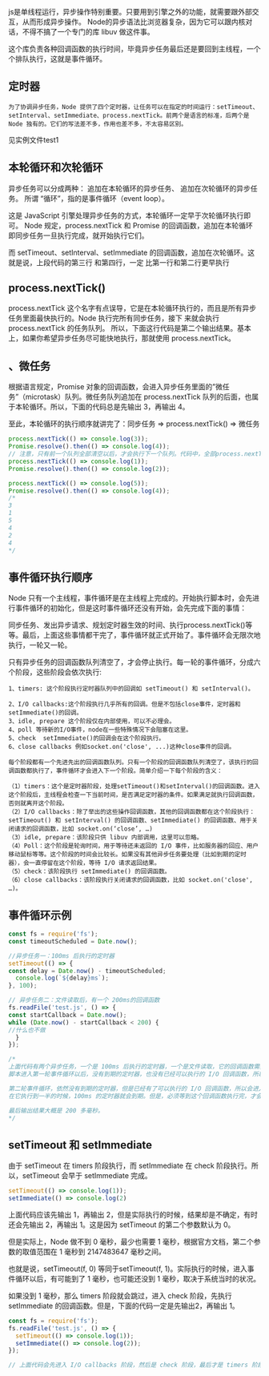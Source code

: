 js是单线程运⾏，异步操作特别重要。只要⽤到引擎之外的功能，就需要跟外部交互，从⽽形成异步操作。
Node的异步语法⽐浏览器复杂，因为它可以跟内核对话，不得不搞了⼀个专门的库 libuv 做这件事。

这个库负责各种回调函数的执⾏时间，毕竟异步任务最后还是要回到主线程，⼀个个排队执⾏，这就是事件循环。

## 定时器
```
为了协调异步任务，Node 提供了四个定时器，让任务可以在指定的时间运⾏：setTimeout、setInterval、setImmediate、process.nextTick。前两个是语⾔的标准，后两个是 Node 独有的。它们的写法差不多，作⽤也差不多，不太容易区别。
```

见实例文件test1
## 本轮循环和次轮循环
异步任务可以分成两种：
追加在本轮循环的异步任务、
追加在次轮循环的异步任务。
所谓 “循环”，指的是事件循环（event loop）。

这是 JavaScript 引擎处理异步任务的⽅式，本轮循环⼀定早于次轮循环执⾏即可。
Node 规定，process.nextTick 和 Promise 的回调函数，追加在本轮循环 即同步任务⼀旦执⾏完成，就开始执⾏它们。

⽽ setTimeout、setInterval、setImmediate 的回调函数，追加在次轮循环。这就是说，上段代码的第三⾏ 和第四⾏，⼀定 ⽐第⼀⾏和第⼆⾏更早执⾏

## process.nextTick()
process.nextTick 这个名字有点误导，它是在本轮循环执⾏的，⽽且是所有异步任务⾥⾯最快执⾏的。Node 执⾏完所有同步任务，接下 来就会执⾏ process.nextTick 的任务队列。
所以，下⾯这⾏代码是第⼆个输出结果。基本上，如果你希望异步任务尽可能快地执⾏，那就使⽤ process.nextTick。

## 、微任务
根据语⾔规定，Promise 对象的回调函数，会进⼊异步任务⾥⾯的”微任务”（microtask）队列。微任务队列追加在 process.nextTick 队列的后⾯，也属于本轮循环。所以，下⾯的代码总是先输出 3，再输出 4。

⾄此，本轮循环的执⾏顺序就讲完了：同步任务 => process.nextTick() => 微任务
```javaScript
process.nextTick(() => console.log(3));
Promise.resolve().then(() => console.log(4));
// 注意，只有前⼀个队列全部清空以后，才会执⾏下⼀个队列。代码中，全部process.nextTick的回调函数，执⾏都会早于Promise
process.nextTick(() => console.log(1));
Promise.resolve().then(() => console.log(2));

process.nextTick(() => console.log(5));
Promise.resolve().then(() => console.log(4));
/*
3
1
5
4
2
4
*/
```

## 事件循环执⾏顺序
Node 只有⼀个主线程，事件循环是在主线程上完成的。开始执⾏脚本时，会先进⾏事件循环的初始化，但是这时事件循环还没有开始，会先完成下⾯的事情： 

同步任务、发出异步请求、规划定时器⽣效的时间、执⾏process.nextTick()等等。最后，上⾯这些事情都⼲完了，事件循环就正式开始了。事件循环会⽆限次地执⾏，⼀轮⼜⼀轮。

只有异步任务的回调函数队列清空了，才会停⽌执⾏。每⼀轮的事件循环，分成六个阶段，这些阶段会依次执⾏:
```
1、timers: 这个阶段执行定时器队列中的回调如 setTimeout() 和 setInterval()。

2、I/O callbacks:这个阶段执行几乎所有的回调。但是不包括close事件，定时器和setImmediate()的回调。
3、idle, prepare 这个阶段仅在内部使用，可以不必理会。
4、poll 等待新的I/O事件，node在一些特殊情况下会阻塞在这里。
5、check  setImmediate()的回调会在这个阶段执行。
6、close callbacks 例如socket.on('close', ...)这种close事件的回调。

每个阶段都有⼀个先进先出的回调函数队列。只有⼀个阶段的回调函数队列清空了，该执⾏的回调函数都执⾏了，事件循环才会进⼊下⼀个阶段。简单介绍⼀下每个阶段的含义： 

（1）timers：这个是定时器阶段，处理setTimeout()和setInterval()的回调函数。进⼊这个阶段后，主线程会检查⼀下当前时间，是否满⾜定时器的条件。如果满⾜就执⾏回调函数，否则就离开这个阶段。 
（2）I/O callbacks：除了举出的这些操作回调函数，其他的回调函数都在这个阶段执⾏：setTimeout() 和 setInterval() 的回调函数、setImmediate() 的回调函数、⽤于关闭请求的回调函数，⽐如 socket.on(‘close’, …) 
（3）idle, prepare：该阶段只供 libuv 内部调⽤，这⾥可以忽略。 
（4）Poll：这个阶段是轮询时间，⽤于等待还未返回的 I/O 事件，⽐如服务器的回应、⽤户移动⿏标等等。这个阶段的时间会⽐较长。如果没有其他异步任务要处理（⽐如到期的定时器），会⼀直停留在这个阶段，等待 I/O 请求返回结果。 
（5）check：该阶段执⾏ setImmediate() 的回调函数。 
（6）close callbacks：该阶段执⾏关闭请求的回调函数，⽐如 socket.on('close', …)。
```

## 事件循环⽰例
```javaScript
const fs = require('fs');
const timeoutScheduled = Date.now();

//异步任务⼀：100ms 后执⾏的定时器
setTimeout(() => {
const delay = Date.now() - timeoutScheduled;
  console.log(`${delay}ms`);
}, 100);

// 异步任务⼆：⽂件读取后，有⼀个 200ms的回调函数
fs.readFile('test.js', () => {
const startCallback = Date.now();
while (Date.now() - startCallback < 200) {
//什么也不做
  }
});

/*
上⾯代码有两个异步任务，⼀个是 100ms 后执⾏的定时器，⼀个是⽂件读取，它的回调函数需要 200ms。请问运⾏结果是什么？ 
脚本进⼊第⼀轮事件循环以后，没有到期的定时器，也没有已经可以执⾏的 I/O 回调函数，所以会进⼊ Poll 阶段，等待内核返回⽂件读取的结果。由于读取⼩⽂件⼀般不会超过 100ms，所以在定时器到期之前，Poll 阶段就会得到结果，因此就会继续往下执⾏。

第⼆轮事件循环，依然没有到期的定时器，但是已经有了可以执⾏的 I/O 回调函数，所以会进⼊ I/O callbacks 阶段，执⾏ fs.readFile 的回调函数。这个回调函数需要 200ms，也就是说，
在它执⾏到⼀半的时候，100ms 的定时器就会到期。但是，必须等到这个回调函数执⾏完，才会离开这个阶段。第三轮事件循环，已经有了到期的定时器，所以会在 timers阶段执⾏定时器。

最后输出结果⼤概是 200 多毫秒。
*/
```

## setTimeout 和 setImmediate
由于 setTimeout 在 timers 阶段执⾏，⽽ setImmediate 在 check 阶段执⾏。所以，setTimeout 会早于 setImmediate 完成。
```javaScript
setTimeout(() => console.log(1));
setImmediate(() => console.log(2)
```
上⾯代码应该先输出 1，再输出 2，但是实际执⾏的时候，结果却是不确定，有时还会先输出 2，再输出 1。这是因为 setTimeout 的第⼆个参数默认为 0。 

但是实际上，Node 做不到 0 毫秒，最少也需要 1 毫秒，根据官⽅⽂档，第⼆个参数的取值范围在 1 毫秒到 2147483647 毫秒之间。

也就是说，setTimeout(f, 0) 等同于setTimeout(f, 1)。实际执⾏的时候，进⼊事件循环以后，有可能到了 1 毫秒，也可能还没到 1 毫秒，取决于系统当时的状况。 

如果没到 1 毫秒，那么 timers 阶段就会跳过，进⼊ check 阶段，先执⾏ setImmediate 的回调函数。但是，下⾯的代码⼀定是先输出2，再输出 1。
```javaScript
const fs = require('fs');
fs.readFile('test.js', () => {
  setTimeout(() => console.log(1));
  setImmediate(() => console.log(2));
});

// 上⾯代码会先进⼊ I/O callbacks 阶段，然后是 check 阶段，最后才是 timers 阶段。因此，setImmediate 才会早于 setTimeout 执⾏。
```